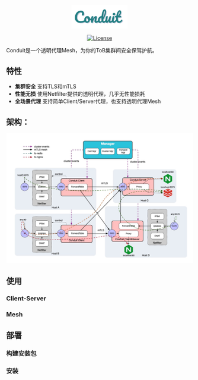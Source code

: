 <p align=center>
<img src="./docs/diagrams/logo.png" width="30%" height="30%">
</p>

<div align="center">

[![License](https://img.shields.io/badge/License-Apache_2.0-blue.svg)](https://opensource.org/licenses/Apache-2.0)

</div>

Conduit是一个透明代理Mesh，为你的ToB集群间安全保驾护航。

## 特性

- **集群安全** 支持TLS和mTLS
- **性能无损** 使用Netfilter提供的透明代理，几乎无性能损耗
- **全场景代理** 支持简单Client/Server代理，也支持透明代理Mesh

## 架构：

![](./docs/diagrams/conduit.jpg)

## 使用

### Client-Server

### Mesh

## 部署

### 构建安装包

### 安装